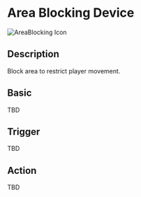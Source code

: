 # Area Blocking Device

![AreaBlocking Icon](../../images/DeviceIcons/Device_AreaBlocking.png)

## Description

Block area to restrict player movement.

## Basic

TBD

## Trigger

TBD

## Action

TBD
